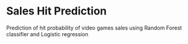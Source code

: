 # Sales Hit Prediction
Prediction of hit probability of video games sales using Random Forest classifier and Logistic regression
